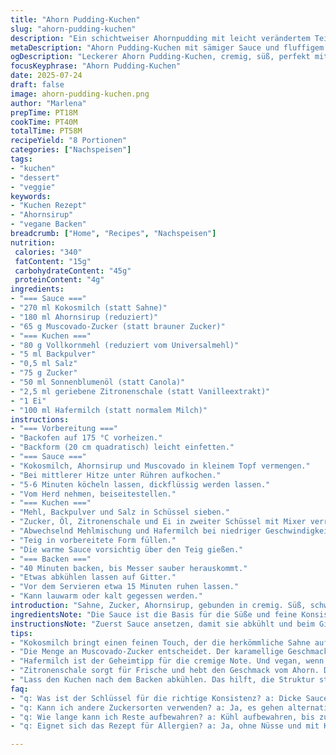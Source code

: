 ```yaml
---
title: "Ahorn Pudding-Kuchen"
slug: "ahorn-pudding-kuchen"
description: "Ein schichtweiser Ahornpudding mit leicht verändertem Teig und Sauce. Die Sahne wird durch Kokosmilch ersetzt, Ahornsirup etwas reduziert, brauner Zucker durch Muscovado ergänzt. Mehlanteil reduziert, Vanilleextrakt durch Zitronenschale getauscht für frische Note. Backzeit leicht verlängert. Das Ergebnis ist ein sämiger, süßer Auflauf mit würzig-fruchtigem Twist. Vegetarisch, nussfrei, cremig. In quadratischer Form gebacken. Kombination aus sahniger Sauce und fluffigem Kuchen."
metaDescription: "Ahorn Pudding-Kuchen mit sämiger Sauce und fluffigem Kuchen. Ein neu interpretiertes Rezept mit Kokosmilch und Zitronenschale."
ogDescription: "Leckerer Ahorn Pudding-Kuchen, cremig, süß, perfekt mit Kokosmilch und einem frischen Zitronentwist."
focusKeyphrase: "Ahorn Pudding-Kuchen"
date: 2025-07-24
draft: false
image: ahorn-pudding-kuchen.png
author: "Marlena"
prepTime: PT18M
cookTime: PT40M
totalTime: PT58M
recipeYield: "8 Portionen"
categories: ["Nachspeisen"]
tags:
- "kuchen"
- "dessert"
- "veggie"
keywords:
- "Kuchen Rezept"
- "Ahornsirup"
- "vegane Backen"
breadcrumb: ["Home", "Recipes", "Nachspeisen"]
nutrition: 
 calories: "340"
 fatContent: "15g"
 carbohydrateContent: "45g"
 proteinContent: "4g"
ingredients:
- "=== Sauce ==="
- "270 ml Kokosmilch (statt Sahne)"
- "180 ml Ahornsirup (reduziert)"
- "65 g Muscovado-Zucker (statt brauner Zucker)"
- "=== Kuchen ==="
- "80 g Vollkornmehl (reduziert vom Universalmehl)"
- "5 ml Backpulver"
- "0,5 ml Salz"
- "75 g Zucker"
- "50 ml Sonnenblumenöl (statt Canola)"
- "2,5 ml geriebene Zitronenschale (statt Vanilleextrakt)"
- "1 Ei"
- "100 ml Hafermilch (statt normalem Milch)"
instructions:
- "=== Vorbereitung ==="
- "Backofen auf 175 °C vorheizen."
- "Backform (20 cm quadratisch) leicht einfetten."
- "=== Sauce ==="
- "Kokosmilch, Ahornsirup und Muscovado in kleinem Topf vermengen."
- "Bei mittlerer Hitze unter Rühren aufkochen."
- "5-6 Minuten köcheln lassen, dickflüssig werden lassen."
- "Vom Herd nehmen, beiseitestellen."
- "=== Kuchen ==="
- "Mehl, Backpulver und Salz in Schüssel sieben."
- "Zucker, Öl, Zitronenschale und Ei in zweiter Schüssel mit Mixer verrühren."
- "Abwechselnd Mehlmischung und Hafermilch bei niedriger Geschwindigkeit unterrühren."
- "Teig in vorbereitete Form füllen."
- "Die warme Sauce vorsichtig über den Teig gießen."
- "=== Backen ==="
- "40 Minuten backen, bis Messer sauber herauskommt."
- "Etwas abkühlen lassen auf Gitter."
- "Vor dem Servieren etwa 15 Minuten ruhen lassen."
- "Kann lauwarm oder kalt gegessen werden."
introduction: "Sahne, Zucker, Ahornsirup, gebunden in cremig. Süß, schwer, mit dem Geruch von Karamell. Dann Teig, nicht zu dicht, sollte leicht sein. Nehme nicht nur Weizenmehl, auch Vollkorn, macht festen Biss. Vanille? Nein, dieses Mal Zitronenschale. Frisch, ein bisschen anders. Kokosmilch für die Sauce, nicht klassisch, aber rund, weich. Backen – nicht zu lang, nicht zu kurz. Geduld nötig. Warten, bis alles gesetzt ist. Ahorn, Süße, sahnig, schwer, aber luftig. Pudding und Kuchen gleichzeitig. Einfach, doch durchdacht. Nicht zu süß, gute Balance."
ingredientsNote: "Die Sauce ist die Basis für die Süße und feine Konsistenz. Kokosmilch sorgt für leichte Exotik, ersetzt die klassische Sahne, macht das Gericht verträglicher für manche. Ahornsirup reduziert, da Muscovado den karamelligen Part übernimmt – kräftiger, vollmundiger Geschmack. Im Teig mehl reduziert, Vollkorn gibt Struktur, den typischen Biss. Statt Vanillearoma Zitronenschale gerieben, bringt Frische und hebt den Ahorn auf. Öl ist Sonnenblumen statt Canola – neutrale Note, im Standard meist ähnlich. Hafermilch mildert, bindet, macht es vegan-kompatibel zu verändern, hier vegetatisch ohne Nüsse. Die Zutaten sind bewusst gewählt, um Klassiker neu zu interpretieren, leichter, trotzdem gehaltvoll und ausgewogen. Kleine Umstellung, großer Effekt."
instructionsNote: "Zuerst Sauce ansetzen, damit sie abkühlt und beim Gießen den Teig nicht zu sehr vermischt. Kochzeit der Sauce anpassen, bis sichtbar dickflüssig. Teig nur kurz rühren, damit er luftig bleibt, nicht zu viel Gluten entwickeln. Abwechselnd Mehl und Flüssigkeit einarbeiten, niedrige Geschwindigkeit, sonst wird zu kompakt. Sauce vorsichtig über den Teig gießen, nicht umrühren, sonst lauft alles auseinander. Backform gut einfetten, sonst klebt Pudding später zu sehr. Backzeit kontrollieren, mit Holzstäbchen prüfen, 35-40 Minuten, je Ofen variabel. Abkühlen lassen, sonst fällt die Masse auseinander beim Schneiden. Die Ruhezeit gibt die passende Konsistenz. Schmeckt ausgezeichnet lauwarm, ähnlich wie großer französischer Pudding mit süßer Kruste. Variation in Zitronenschale sorgt für Frische und eigenständige Note."
tips:
- "Kokosmilch bringt einen feinen Touch, der die herkömmliche Sahne auflockert. Hilft bei Unverträglichkeiten. Die dicke Konsistenz ist wichtig. Warten, bis Dickflüssigkeit erreicht. Sauce richtig vorbereiten, damit sie beim Gießen den Teig nicht stört. Immer wieder rühren. Durchgängiger Temperaturwechsel ist nötig."
- "Die Menge an Muscovado-Zucker entscheidet. Der karamellige Geschmack ist intensiv. Ein starker Kontrast zum Ahornsirup. Das ergibt Tiefe im Kuchen. Vermeide zu viel Rühren, um den Teig leicht und luftig zu halten. Aber, alles muss gut vermischt sein. Ein tricky Balanceakt."
- "Hafermilch ist der Geheimtipp für die cremige Note. Und vegan, wenn gewünscht. Sie stabilisiert den Teig. Achte darauf, dass sie nicht zu kalt ist. Zu niedrig kann die Struktur beeinflussen. Zimmertemperatur ist ideal. Das gibt die nötige Leichtigkeit, damit der Kuchen fluffig bleibt."
- "Zitronenschale sorgt für Frische und hebt den Geschmack vom Ahorn. Die Änderung in Aroma schafft ein neues Erlebnis. Verwende frische Zitronen, statt getrockneter Schale. Fertig sein und dann direkt unterrühren. Gut mischen, damit die Zitrusnote erkennbar bleibt. Eine tolle Abwechslung zur Vanille."
- "Lass den Kuchen nach dem Backen abkühlen. Das hilft, die Struktur stabil zu halten. Der Pudding setzt sich dann gut. Mindestens 15 Minuten ruhen lassen. Schnitt gewährleistet die perfekte Portion. Denn zu heiß hat keine gute Form. Konsistenz ist alles beim Servieren."
faq:
- "q: Was ist der Schlüssel für die richtige Konsistenz? a: Dicke Sauce ist entscheidend. Beim Mischen nicht zu viel rühren. Achte auf die Kochzeit. Jedes Mal den Temperaturwechsel beachten. Den Teig bloß leicht mit dem Holzlöffel bearbeiten."
- "q: Kann ich andere Zuckersorten verwenden? a: Ja, es gehen alternative Zuckersorten. Aber die Struktur ändert sich. Muscovado hat diesen einzigartigen, intensiven Geschmack. Brauner Zucker ist auch gut aber anders. Geringer Verdauungsweg, je nach Wahl."
- "q: Wie lange kann ich Reste aufbewahren? a: Kühl aufbewahren, bis zu drei Tage. Weg in den Kühlschrank. Oder einfrieren bis zu einem Monat. Im Kühlschrank verändert sich Geschmack leicht. Also gut abdecken, um Luft zu vermeiden."
- "q: Eignet sich das Rezept für Allergien? a: Ja, ohne Nüsse und mit Kokosmilch. Berücksichtige Unverträglichkeiten in der Familie. Einfach anpassen. Halte die Zutaten frisch. Zum Beispiel den Zitronenabrieb immer neu kaufen."

---
```

